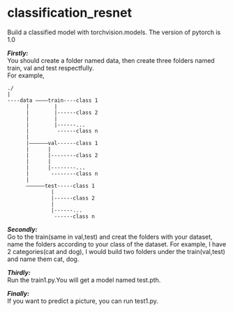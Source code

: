 # classification_resnet
Build a classified model with torchvision.models. The version of pytorch is 1.0
                                                                                                                                            
***Firstly:***                                                                                                                                                                      
You should create a folder named data, then create three folders named train, val and test respectfully.     
For example,                                                                       
	
	./                                                                                                                                           
	|                                                                                                                                       
	----data ————train----class 1                                                                                                                                      
	      |        |                                                                                                                                       
	      |        |------class 2                                                                                                                                      
	      |        |                                                                                                                                      
	      |        |------...                                                                                                                                      
	      |         ------class n                                                                                                                                      
	      |                                                                                                                                      
	      |——————val------class 1                                                                                                                                      
	      |      |                                                                                                                                       
	      |      |--------class 2                                                                                                                                      
	      |      |                                                                                                                                      
	      |      |--------...                                                                                                                                      
	      |       --------class n                                                                                                                                      
	      |                                                                                                                                      
 	      ——————test-----class 1                                                                                                                                      
 	              |                                                                                                                                       
	              |------class 2                                                                                                                                      
	              |                                                                                                                                      
	              |------...                                                                                                                                      
	               ------class n                                                                                                                                      
                                                                                                                                      

***Secondly:***                                                                                                                                                          
Go to the train(same in val,test) and creat the folders with your dataset, name the folders according to your class of the dataset. 
For example, I have 2 categories(cat and dog), I would build two folders under the train(val,test) and name them cat, dog.                    
                                                                                                                                          
***Thirdly:***                                                                                                                                         
Run the train1.py.You will get a model named test.pth.                    
                                                                                                                                        
***Finally:***                                                                                                                                     
If you want to predict a picture, you can run test1.py.               
